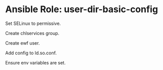 # Ansible Role: user-dir-basic-config

Set SELinux to permissive.

Create chlservices group.

Create ewf user.

Add config to ld.so.conf.

Ensure env variables are set.